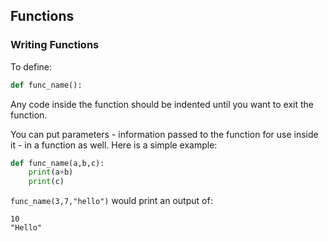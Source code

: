 ## Functions

### Writing Functions

To define: 

```python
def func_name():
```
	
Any code inside the function should be indented until you want to exit the function.

You can put parameters - information passed to the function for use inside it - in a function as well. Here is a simple example: 

```python
def func_name(a,b,c):
	print(a+b)
	print(c)
```	

`func_name(3,7,"hello")` would print an output of:

```
10
"Hello"
```